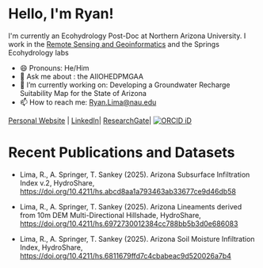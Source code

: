 # Hello, I'm Ryan!

I'm currently an Ecohydrology Post-Doc at Northern Arizona University. I work in the [Remote Sensing and Geoinformatics](https://sites.google.com/a/nau.edu/remote-sensing-lab/home) and the Springs Ecohydrology labs
- 😄 Pronouns: He/Him
- 💬 Ask me about : the AIIOHEDPMGAA
- 🔭 I’m currently working on: Developing a Groundwater Recharge Suitability Map for the State of Arizona
- 📫 How to reach me: Ryan.Lima@nau.edu

[Personal Website](Ryanlimaphoto.com) | [LinkedIn](https://www.linkedin.com/in/ryan-lima-32b63939/)| [ResearchGate](https://www.researchgate.net/profile/Ryan-Lima)|
[![ORCID iD](https://orcid.org/sites/default/files/images/orcid_16x16.png)](https://orcid.org/0000-0002-5352-7215)

# Recent Publications and Datasets

- Lima, R., A. Springer, T. Sankey (2025). Arizona Subsurface Infiltration Index v.2, HydroShare, https://doi.org/10.4211/hs.abcd8aa1a793463ab33677ce9d46db58
  
- Lima, R., A. Springer, T. Sankey (2025). Arizona Lineaments derived from 10m DEM Multi-Directional Hillshade, HydroShare, https://doi.org/10.4211/hs.6972730012384cc788bb5b3d0e686083
  
- Lima, R., A. Springer, T. Sankey (2025). Arizona Soil Moisture Infiltration Index, HydroShare, https://doi.org/10.4211/hs.6811679ffd7c4cbabeac9d520026a7b4
